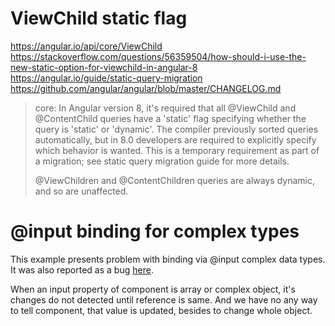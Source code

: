 # ViewChild static flag
https://angular.io/api/core/ViewChild
https://stackoverflow.com/questions/56359504/how-should-i-use-the-new-static-option-for-viewchild-in-angular-8
https://angular.io/guide/static-query-migration
https://github.com/angular/angular/blob/master/CHANGELOG.md

> core: In Angular version 8, it's required that all @ViewChild and @ContentChild queries have a 'static' flag specifying whether the query is 'static' or 'dynamic'. The compiler previously sorted queries automatically, but in 8.0 developers are required to explicitly specify which behavior is wanted. This is a temporary requirement as part of a migration; see static query migration guide for more details.
> 
> @ViewChildren and @ContentChildren queries are always dynamic, and so are unaffected.

# @input binding for complex types
This example presents problem with binding via @input complex data types.
It was also reported as a bug [here](https://github.com/angular/angular/issues/11704).

When an input property of component is array or complex object, it's changes do not detected until reference is same. And we have no any way to tell component, that value is updated, besides to change whole object.





